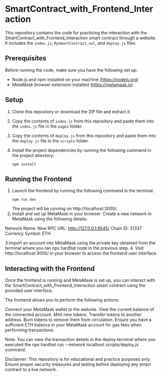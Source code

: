 # SmartContract_with_Frontend_Interaction

This repository contains the code for practicing the interaction with the SmartContract_with_Frontend_Interaction smart contract through a website. It includes the `index.js`, `MySmartContract.sol`, and `deploy.js` files.

## Prerequisites

Before running the code, make sure you have the following set up:

- Node.js and npm installed on your machine (https://nodejs.org)
- MetaMask browser extension installed (https://metamask.io)

## Setup

1. Clone this repository or download the ZIP file and extract it.

2. Copy the contents of `index.js` from this repository and paste them into the `index.js` file in the `pages` folder.

3. Copy the contents of `deploy.js` from this repository and paste them into the `deploy.js` file in the `scripts` folder.

4. Install the project dependencies by running the following command in the project directory:

   ```shell
   npm install
## Running the Frontend
 1. Launch the frontend by running the following command in the terminal:
       ```shell
      npm run dev
       ```
    The project will be running on http://localhost:3000/.
 3.  Install and set up MetaMask in your browser. Create a new network in MetaMask using the following details:

  Network Name: <Network Name>
  New RPC URL: http://127.0.0.1:8545/
  Chain ID: 31337
  Currency Symbol: ETH
  
 3.Import an account into MetaMask using the private key obtained from the terminal where you ran npx hardhat node in the previous step.
 4. Visit http://localhost:3000/ in your browser to access the frontend user interface.

## Interacting with the Frontend
Once the frontend is running and MetaMask is set up, you can interact with the SmartContract_with_Frontend_Interaction smart contract using the provided user interface.

The frontend allows you to perform the following actions:

Connect your MetaMask wallet to the website.
View the current balance of the connected account.
Mint new tokens.
Transfer tokens to another address.
Burn tokens to remove them from circulation.
Ensure you have a sufficient ETH balance in your MetaMask account for gas fees when performing transactions.

Note: You can view the transaction details in the deploy terminal where you executed the npx hardhat run --network localhost scripts/deploy.js command.

Disclaimer: This repository is for educational and practice purposes only. Ensure proper security measures and testing before deploying any smart contract to a live network.


   
 
